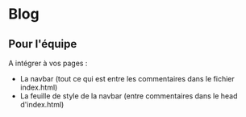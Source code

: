 # Blog

## Pour l'équipe

A intégrer à vos pages :

- La navbar (tout ce qui est entre les commentaires dans le fichier index.html)
- La feuille de style de la navbar (entre commentaires dans le head d'index.html)
